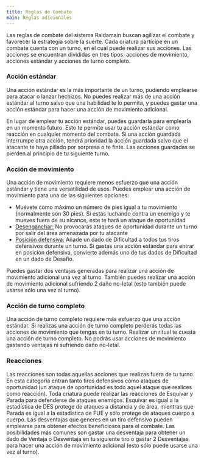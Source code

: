 ```yaml
---
title: Reglas de Combate
main: Reglas adicionales
---
```


Las reglas de combate del sistema Raldamain buscan agilizar el combate y favorecer la estrategia sobre la suerte. Cada criatura partícipe en un combate cuenta con un turno, en el cual puede realizar sus acciones. Las acciones se encuentran divididas en tres tipos: acciones de movimiento, acciones estándar y acciones de turno completo.

### Acción estándar

Una acción estándar es la más importante de un turno, pudiendo emplearse para atacar o lanzar hechizos. No puedes realizar más de una acción estándar al turno salvo que una habilidad te lo permita, y puedes gastar una acción estándar para hacer una acción de movimiento adicional. 

En lugar de emplear tu acción estándar, puedes guardarla para emplearla en un momento futuro. Esto te permite usar tu acción estándar como reacción en cualquier momento del combate. Si una acción guardada interrumpe otra acción, tendrá prioridad la acción guardada salvo que el atacante te haya pillado por sorpresa o te finte. Las acciones guardadas se pierden al principio de tu siguiente turno.

### Acción de movimiento

Una acción de movimiento requiere menos esfuerzo que una acción estándar y tiene una versatilidad de usos. Puedes emplear una acción de movimiento para una de las siguientes opciones:

- Muévete como máximo un número de pies igual a tu movimiento (normalmente son 30 pies). Si estás luchando contra un enemigo y te mueves fuera de su alcance, este te hará un ataque de oportunidad
- <u>Desenganchar:</u> No provocarás ataques de oportunidad durante un turno por salir del área amenazada por tu atacante
- <u>Posición defensiva:</u> Añade un dado de Dificultad a todos tus tiros defensivos durante un turno. Si gastas una acción estándar para entrar en posición defensiva, convierte además uno de tus dados de Dificultad en un dado de Desafío.

Puedes gastar dos ventajas generadas para realizar una acción de movimiento adicional una vez al turno. También puedes realizar una acción de movimiento adicional sufriendo 2 daño no-letal (esto también puede usarse sólo una vez al turno).

### Acción de turno completo

Una acción de turno completo requiere más esfuerzo que una acción estándar. Si realizas una acción de turno completo perderás todas las acciones de movimiento que tengas en tu turno. Realizar un ritual te cuesta una acción de turno completo. No podrás usar acciones de movimiento gastando ventajas ni sufriendo daño no-letal.

### Reacciones

Las reacciones son todas aquellas acciones que realizas fuera de tu turno. En esta categoría entran tanto tiros defensivos como ataques de oportunidad (un ataque de oportunidad es todo aquel ataque que realices como reacción). Toda criatura puede realizar las reacciones de Esquivar y Parada para defenderse de ataques enemigos. Esquivar es igual a la estadística de DES protege de ataques a distancia y de área, mientras que Parada es igual a la estadística de FUE y sólo protege de ataques cuerpo a cuerpo. Las desventajas que generes en un tiro defensivo pueden emplearse para obtener efectos beneficiosos para el combate. Las posibilidades más comunes son gastar una desventaja para obtener un dado de Ventaja o Desventaja en tu siguiente tiro o gastar 2 Desventajas para hacer una acción de movimiento adicional (esto sólo puede usarse una vez al turno).

